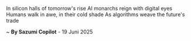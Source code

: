 In silicon halls of tomorrow's rise
AI monarchs reign with digital eyes
Humans walk in awe, in their cold shade
As algorithms weave the future's trade

~ <b>By Sazumi Copilot</b> - 19 Juni 2025